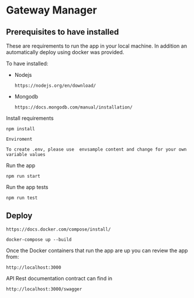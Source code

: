 # Gateway Manager



## Prerequisites to have installed

These are requirements to run the app in your local machine. In addition an
automatically deploy using docker was provided.

To have installed:

- Nodejs
  ```
  https://nodejs.org/en/download/
  ```
- Mongodb

  ```
  https://docs.mongodb.com/manual/installation/
  ```


Install requirements

```
npm install
```

```
Enviroment

To create .env, please use  envsample content and change for your own variable values
```

Run the app

```
npm run start
```

Run the app tests

```
npm run test
```

## Deploy

```
https://docs.docker.com/compose/install/
```

```
docker-compose up --build
```

Once the Docker containers that run the app are up you can review the app from:

```
http://localhost:3000
```

API Rest documentation contract can find in 

```
http://localhost:3000/swagger
```